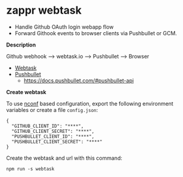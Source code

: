 # zappr webtask

* Handle Github OAuth login webapp flow
* Forward Githook events to browser clients via Pushbullet or GCM.

**Description**

Github webhook --> webtask.io --> Pushbullet --> Browser

* [Webtask](https://webtask.io/docs/101)
* [Pushbullet](https://www.pushbullet.com)
    * https://docs.pushbullet.com/#pushbullet-api

**Create webtask**

To use [nconf](https://github.com/indexzero/nconf) based configuration,
export the following environment variables or create a file `config.json`:

```
{
  "GITHUB_CLIENT_ID": "****",
  "GITHUB_CLIENT_SECRET": "****",
  "PUSHBULLET_CLIENT_ID": "****",
  "PUSHBULLET_CLIENT_SECRET": "****"
}
```

Create the webtask and url with this command:

```
npm run -s webtask
```
